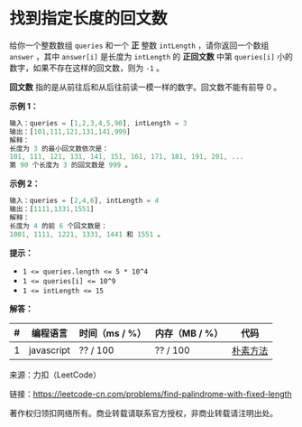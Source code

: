 # 找到指定长度的回文数

给你一个整数数组 `queries` 和一个 **正** 整数 `intLength` ，请你返回一个数组 `answer` ，其中 `answer[i]` 是长度为 `intLength` 的 **正回文数** 中第 `queries[i]` 小的数字，如果不存在这样的回文数，则为 `-1` 。

**回文数** 指的是从前往后和从后往前读一模一样的数字。回文数不能有前导 0 。

**示例 1：**

``` javascript
输入：queries = [1,2,3,4,5,90], intLength = 3
输出：[101,111,121,131,141,999]
解释：
长度为 3 的最小回文数依次是：
101, 111, 121, 131, 141, 151, 161, 171, 181, 191, 201, ...
第 90 个长度为 3 的回文数是 999 。
```

**示例 2：**

``` javascript
输入：queries = [2,4,6], intLength = 4
输出：[1111,1331,1551]
解释：
长度为 4 的前 6 个回文数是：
1001, 1111, 1221, 1331, 1441 和 1551 。
```

**提示：**

- `1 <= queries.length <= 5 * 10^4`
- `1 <= queries[i] <= 10^9`
- `1 <= intLength <= 15`

**解答：**

**#**|**编程语言**|**时间（ms / %）**|**内存（MB / %）**|**代码**
--|--|--|--|--
1|javascript|?? / 100|?? / 100|[朴素方法](./javascript/ac_v1.js)

来源：力扣（LeetCode）

链接：https://leetcode-cn.com/problems/find-palindrome-with-fixed-length

著作权归领扣网络所有。商业转载请联系官方授权，非商业转载请注明出处。
